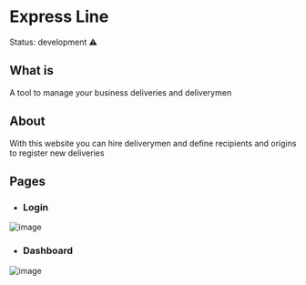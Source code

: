 # Express Line

Status: development ⚠

## What is

A tool to manage your business deliveries and deliverymen

## About

With this website you can hire deliverymen and define recipients and origins to register new deliveries 

## Pages
* ### Login
![image](https://user-images.githubusercontent.com/43152315/144895209-200c3277-f02c-4f50-b0ac-0c8e76a185d9.png)
* ### Dashboard
![image](https://user-images.githubusercontent.com/43152315/144895762-b40192a4-cb41-479a-bc6a-5271b2cb9aae.png)


